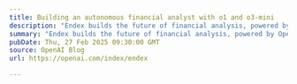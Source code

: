 ```yaml
---
title: Building an autonomous financial analyst with o1 and o3-mini
description: "Endex builds the future of financial analysis, powered by OpenAI’s reasoning models."
summary: "Endex builds the future of financial analysis, powered by OpenAI’s reasoning models."
pubDate: Thu, 27 Feb 2025 09:30:00 GMT
source: OpenAI Blog
url: https://openai.com/index/endex

---
```


